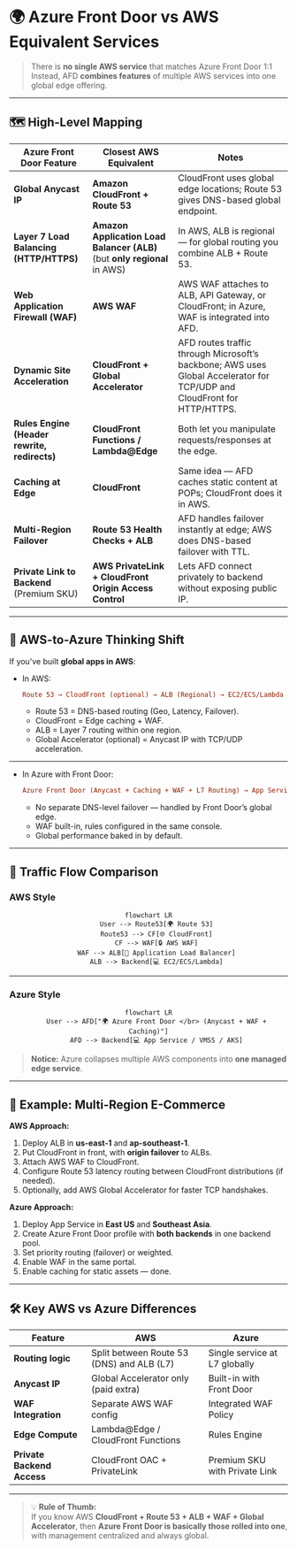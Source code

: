 # 🌍 Azure Front Door vs AWS Equivalent Services

> There is **no single AWS service** that matches Azure Front Door 1:1  
> Instead, AFD **combines features** of multiple AWS services into one global edge offering.

---

## 🗺️ High-Level Mapping

| Azure Front Door Feature                     | Closest AWS Equivalent                                                    | Notes                                                                                                                   |
| -------------------------------------------- | ------------------------------------------------------------------------- | ----------------------------------------------------------------------------------------------------------------------- |
| **Global Anycast IP**                        | **Amazon CloudFront + Route 53**                                          | CloudFront uses global edge locations; Route 53 gives DNS-based global endpoint.                                        |
| **Layer 7 Load Balancing (HTTP/HTTPS)**      | **Amazon Application Load Balancer (ALB)** (but **only regional** in AWS) | In AWS, ALB is regional — for global routing you combine ALB + Route 53.                                                |
| **Web Application Firewall (WAF)**           | **AWS WAF**                                                               | AWS WAF attaches to ALB, API Gateway, or CloudFront; in Azure, WAF is integrated into AFD.                              |
| **Dynamic Site Acceleration**                | **CloudFront + Global Accelerator**                                       | AFD routes traffic through Microsoft’s backbone; AWS uses Global Accelerator for TCP/UDP and CloudFront for HTTP/HTTPS. |
| **Rules Engine (Header rewrite, redirects)** | **CloudFront Functions / Lambda\@Edge**                                   | Both let you manipulate requests/responses at the edge.                                                                 |
| **Caching at Edge**                          | **CloudFront**                                                            | Same idea — AFD caches static content at POPs; CloudFront does it in AWS.                                               |
| **Multi-Region Failover**                    | **Route 53 Health Checks + ALB**                                          | AFD handles failover instantly at edge; AWS does DNS-based failover with TTL.                                           |
| **Private Link to Backend** (Premium SKU)    | **AWS PrivateLink + CloudFront Origin Access Control**                    | Lets AFD connect privately to backend without exposing public IP.                                                       |

---

## 🧠 AWS-to-Azure Thinking Shift

If you’ve built **global apps in AWS**:

- In AWS:

  ```ini
  Route 53 → CloudFront (optional) → ALB (Regional) → EC2/ECS/Lambda
  ```

  - Route 53 = DNS-based routing (Geo, Latency, Failover).
  - CloudFront = Edge caching + WAF.
  - ALB = Layer 7 routing within one region.
  - Global Accelerator (optional) = Anycast IP with TCP/UDP acceleration.

---

- In Azure with Front Door:

  ```ini
  Azure Front Door (Anycast + Caching + WAF + L7 Routing) → App Service / VMSS / AKS
  ```

  - No separate DNS-level failover — handled by Front Door’s global edge.
  - WAF built-in, rules configured in the same console.
  - Global performance baked in by default.

---

## 🚦 Traffic Flow Comparison

### AWS Style

<div align="center">

```mermaid
flowchart LR
    User --> Route53[🌍 Route 53]
    Route53 --> CF[🌐 CloudFront]
    CF --> WAF[🔒 AWS WAF]
    WAF --> ALB[🚪 Application Load Balancer]
    ALB --> Backend[💻 EC2/ECS/Lambda]
```

</div>

---

### Azure Style

<div align="center">

```mermaid
flowchart LR
    User --> AFD["🌍 Azure Front Door </br> (Anycast + WAF + Caching)"]
    AFD --> Backend[💻 App Service / VMSS / AKS]
```

</div>

> **Notice:** Azure collapses multiple AWS components into **one managed edge service**.

---

## 📌 Example: Multi-Region E-Commerce

**AWS Approach:**

1. Deploy ALB in **us-east-1** and **ap-southeast-1**.
2. Put CloudFront in front, with **origin failover** to ALBs.
3. Attach AWS WAF to CloudFront.
4. Configure Route 53 latency routing between CloudFront distributions (if needed).
5. Optionally, add AWS Global Accelerator for faster TCP handshakes.

**Azure Approach:**

1. Deploy App Service in **East US** and **Southeast Asia**.
2. Create Azure Front Door profile with **both backends** in one backend pool.
3. Set priority routing (failover) or weighted.
4. Enable WAF in the same portal.
5. Enable caching for static assets — done.

---

## 🛠 Key AWS vs Azure Differences

| Feature                    | AWS                                       | Azure                         |
| -------------------------- | ----------------------------------------- | ----------------------------- |
| **Routing logic**          | Split between Route 53 (DNS) and ALB (L7) | Single service at L7 globally |
| **Anycast IP**             | Global Accelerator only (paid extra)      | Built-in with Front Door      |
| **WAF Integration**        | Separate AWS WAF config                   | Integrated WAF Policy         |
| **Edge Compute**           | Lambda\@Edge / CloudFront Functions       | Rules Engine                  |
| **Private Backend Access** | CloudFront OAC + PrivateLink              | Premium SKU with Private Link |

---

> 💡 **Rule of Thumb:**  
> If you know AWS **CloudFront + Route 53 + ALB + WAF + Global Accelerator**,
> then **Azure Front Door is basically those rolled into one**, with management centralized and always global.
